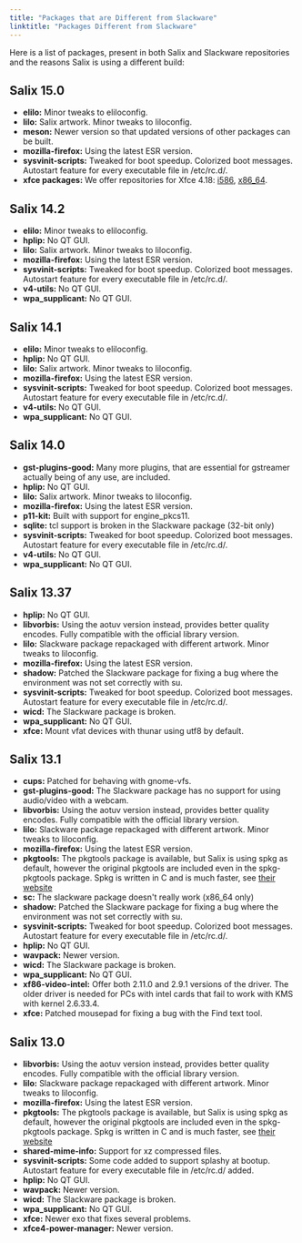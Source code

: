 ```yaml
---
title: "Packages that are Different from Slackware"
linktitle: "Packages Different from Slackware"
---
```


Here is a list of packages, present in both Salix and Slackware
repositories and the reasons Salix is using a different build:

## Salix 15.0

-   **elilo:** Minor tweaks to eliloconfig.
-   **lilo:** Salix artwork. Minor tweaks to liloconfig.
-   **meson:** Newer version so that updated versions of other packages
    can be built.
-   **mozilla-firefox:** Using the latest ESR version.
-   **sysvinit-scripts:** Tweaked for boot speedup. Colorized
    boot messages. Autostart feature for every executable file
    in /etc/rc.d/.
-   **xfce packages:** We offer repositories for Xfce 4.18:
[i586](https://download.salixos.org/i486/xfce4.18-15.0/),
[x86_64](https://download.salixos.org/x86_64/xfce4.18-15.0/).

## Salix 14.2

-   **elilo:** Minor tweaks to eliloconfig.
-   **hplip:** No QT GUI.
-   **lilo:** Salix artwork. Minor tweaks to liloconfig.
-   **mozilla-firefox:** Using the latest ESR version.
-   **sysvinit-scripts:** Tweaked for boot speedup. Colorized
    boot messages. Autostart feature for every executable file
    in /etc/rc.d/.
-   **v4-utils:** No QT GUI.
-   **wpa\_supplicant:** No QT GUI.

## Salix 14.1

-   **elilo:** Minor tweaks to eliloconfig.
-   **hplip:** No QT GUI.
-   **lilo:** Salix artwork. Minor tweaks to liloconfig.
-   **mozilla-firefox:** Using the latest ESR version.
-   **sysvinit-scripts:** Tweaked for boot speedup. Colorized
    boot messages. Autostart feature for every executable file
    in /etc/rc.d/.
-   **v4-utils:** No QT GUI.
-   **wpa\_supplicant:** No QT GUI.

## Salix 14.0

-   **gst-plugins-good:** Many more plugins, that are essential for
    gstreamer actually being of any use, are included.
-   **hplip:** No QT GUI.
-   **lilo:** Salix artwork. Minor tweaks to liloconfig.
-   **mozilla-firefox:** Using the latest ESR version.
-   **p11-kit:** Built with support for engine\_pkcs11.
-   **sqlite:** tcl support is broken in the Slackware package
    (32-bit only)
-   **sysvinit-scripts:** Tweaked for boot speedup. Colorized
    boot messages. Autostart feature for every executable file
    in /etc/rc.d/.
-   **v4-utils:** No QT GUI.
-   **wpa\_supplicant:** No QT GUI.

## Salix 13.37

-   **hplip:** No QT GUI.
-   **libvorbis:** Using the aotuv version instead, provides better
    quality encodes. Fully compatible with the official library version.
-   **lilo:** Slackware package repackaged with different artwork. Minor
    tweaks to liloconfig.
-   **mozilla-firefox:** Using the latest ESR version.
-   **shadow:** Patched the Slackware package for fixing a bug where the
    environment was not set correctly with su.
-   **sysvinit-scripts:** Tweaked for boot speedup. Colorized
    boot messages. Autostart feature for every executable file
    in /etc/rc.d/.
-   **wicd:** The Slackware package is broken.
-   **wpa\_supplicant:** No QT GUI.
-   **xfce:** Mount vfat devices with thunar using utf8 by default.

## Salix 13.1

-   **cups:** Patched for behaving with gnome-vfs.
-   **gst-plugins-good:** The Slackware package has no support for using
    audio/video with a webcam.
-   **libvorbis:** Using the aotuv version instead, provides better
    quality encodes. Fully compatible with the official library version.
-   **lilo:** Slackware package repackaged with different artwork. Minor
    tweaks to liloconfig.
-   **mozilla-firefox:** Using the latest ESR version.
-   **pkgtools:** The pkgtools package is available, but Salix is using
    spkg as default, however the original pkgtools are included even in
    the spkg-pkgtools package. Spkg is written in C and is much faster,
    see [their website](http://spkg.megous.com/)
-   **sc:** The slackware package doesn't really work (x86\_64 only)
-   **shadow:** Patched the Slackware package for fixing a bug where the
    environment was not set correctly with su.
-   **sysvinit-scripts:** Tweaked for boot speedup. Colorized
    boot messages. Autostart feature for every executable file
    in /etc/rc.d/.
-   **hplip:** No QT GUI.
-   **wavpack:** Newer version.
-   **wicd:** The Slackware package is broken.
-   **wpa\_supplicant:** No QT GUI.
-   **xf86-video-intel:** Offer both 2.11.0 and 2.9.1 versions of
    the driver. The older driver is needed for PCs with intel cards that
    fail to work with KMS with kernel 2.6.33.4.
-   **xfce:** Patched mousepad for fixing a bug with the Find text tool.

## Salix 13.0

-   **libvorbis:** Using the aotuv version instead, provides better
    quality encodes. Fully compatible with the official library version.
-   **lilo:** Slackware package repackaged with different artwork. Minor
    tweaks to liloconfig.
-   **mozilla-firefox:** Using the latest ESR version.
-   **pkgtools:** The pkgtools package is available, but Salix is using
    spkg as default, however the original pkgtools are included even in
    the spkg-pkgtools package. Spkg is written in C and is much faster,
    see [their website](http://spkg.megous.com/)
-   **shared-mime-info:** Support for xz compressed files.
-   **sysvinit-scripts:** Some code added to support splashy at bootup.
    Autostart feature for every executable file in /etc/rc.d/ added.
-   **hplip:** No QT GUI.
-   **wavpack:** Newer version.
-   **wicd:** The Slackware package is broken.
-   **wpa\_supplicant:** No QT GUI.
-   **xfce:** Newer exo that fixes several problems.
-   **xfce4-power-manager:** Newer version.



